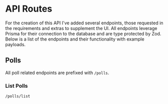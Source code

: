 # API Routes

For the creation of this API I've added several endpoints, those requested in the requirements and extras to supplement the UI. All endpoints leverage Prisma for their connection to the database and are type protected by Zod. Below is a list of the endpoints and their functionality with example payloads.

## Polls

All poll related endpoints are prefixed with `/polls`.

### List Polls

```
/polls/list
```